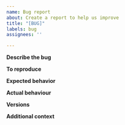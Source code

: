 ```yaml
---
name: Bug report
about: Create a report to help us improve
title: "[BUG]"
labels: bug
assignees: ''

---
```


**Describe the bug**
<!--
A clear and concise description of what the bug is.
Example: "Joblib error thrown when calling fit on VietorisRipsPersistence."
-->

**To reproduce**
<!--
Steps to reproduce the behavior:
1. Import '....'
2. Apply to '....'
3. See error

If the code is too long, feel free to put it in a public gist and link
it in the issue: https://gist.github.com.
-->

**Expected behavior**
<!--
A clear and concise description of what you expected to happen.
Example: "No error should be thrown."
-->

**Actual behaviour**
<!--
Please paste or specifically describe the actual output or traceback.
Alternatively, add screenshots to help explain your problem.
-->

**Versions**
<!--
Please run the following snippet and paste the output below.
import platform; print(platform.platform())
import sys; print("Python", sys.version)
import numpy; print("NumPy", numpy.__version__)
import scipy; print("SciPy", scipy.__version__)
import joblib; print("Joblib", joblib.__version__)
import sklearn; print("Scikit-learn", sklearn.__version__)
import gtda; print("Giotto-tda", gtda.__version__)
-->

**Additional context**
<!--
Add any other context about the problem here.
-->

<!-- Thanks for contributing! -->
